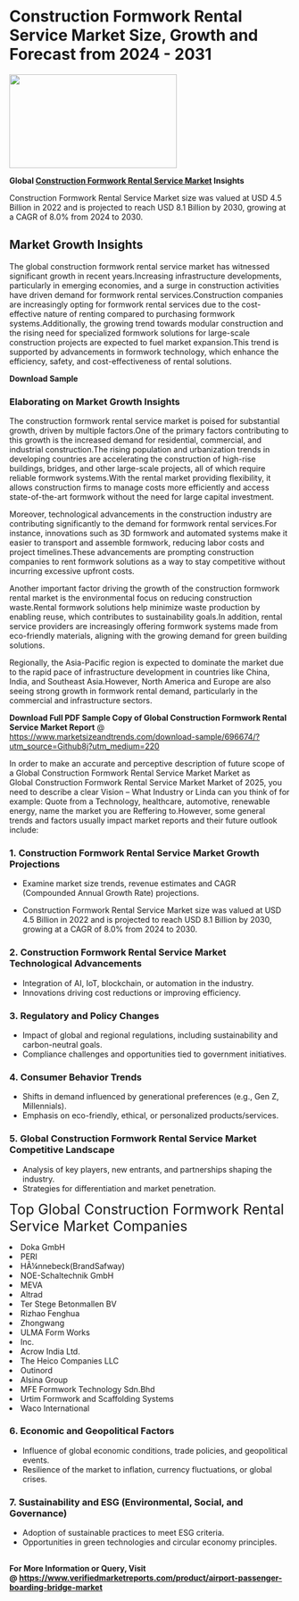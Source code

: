 <H1>Construction Formwork Rental Service Market Size, Growth and Forecast from 2024 - 2031</H1><img class="aligncenter size-medium wp-image-584254" src="https://thirdeyenews.in/wp-content/uploads/2024/09/Global-Market-Research-300x168.jpeg" alt="" width="300" height="168" /><p><strong>Global&nbsp;<a href="https://www.marketsizeandtrends.com/download-sample/696674/?utm_source=Github8j?utm_medium=220">Construction Formwork Rental Service Market</a> Insights</strong></p><p>Construction Formwork Rental Service Market size was valued at USD 4.5 Billion in 2022 and is projected to reach USD 8.1 Billion by 2030, growing at a CAGR of 8.0% from 2024 to 2030.</p><p><!DOCTYPE html> <html lang="en"> <head> <meta charset="UTF-8"> <meta name="viewport" content="width=device-width, initial-scale=1.0"> <title>Construction Formwork Rental Service Market Growth Insights</title> </head> <body> <h2>Market Growth Insights</h2> <p>The global construction formwork rental service market has witnessed significant growth in recent years.Increasing infrastructure developments, particularly in emerging economies, and a surge in construction activities have driven demand for formwork rental services.Construction companies are increasingly opting for formwork rental services due to the cost-effective nature of renting compared to purchasing formwork systems.Additionally, the growing trend towards modular construction and the rising need for specialized formwork solutions for large-scale construction projects are expected to fuel market expansion.This trend is supported by advancements in formwork technology, which enhance the efficiency, safety, and cost-effectiveness of rental solutions.</p> <p><strong>Download Sample</strong></p> <h3>Elaborating on Market Growth Insights</h3> <p>The construction formwork rental service market is poised for substantial growth, driven by multiple factors.One of the primary factors contributing to this growth is the increased demand for residential, commercial, and industrial construction.The rising population and urbanization trends in developing countries are accelerating the construction of high-rise buildings, bridges, and other large-scale projects, all of which require reliable formwork systems.With the rental market providing flexibility, it allows construction firms to manage costs more efficiently and access state-of-the-art formwork without the need for large capital investment.</p> <p>Moreover, technological advancements in the construction industry are contributing significantly to the demand for formwork rental services.For instance, innovations such as 3D formwork and automated systems make it easier to transport and assemble formwork, reducing labor costs and project timelines.These advancements are prompting construction companies to rent formwork solutions as a way to stay competitive without incurring excessive upfront costs.</p> <p>Another important factor driving the growth of the construction formwork rental market is the environmental focus on reducing construction waste.Rental formwork solutions help minimize waste production by enabling reuse, which contributes to sustainability goals.In addition, rental service providers are increasingly offering formwork systems made from eco-friendly materials, aligning with the growing demand for green building solutions.</p> <p>Regionally, the Asia-Pacific region is expected to dominate the market due to the rapid pace of infrastructure development in countries like China, India, and Southeast Asia.However, North America and Europe are also seeing strong growth in formwork rental demand, particularly in the commercial and infrastructure sectors.</p> <p><span class=""><strong>Download Full PDF Sample Copy of Global Construction Formwork Rental Service Market Report</strong> @ <a href="https://www.marketsizeandtrends.com/download-sample/696674/?utm_source=Github8j?utm_medium=220" target="_blank">https://www.marketsizeandtrends.com/download-sample/696674/?utm_source=Github8j?utm_medium=220</a></span></p><p>In order to make an accurate and perceptive description of future scope of a Global&nbsp;Construction Formwork Rental Service Market Market as Global&nbsp;Construction Formwork Rental Service Market Market of 2025, you need to describe a clear Vision &ndash; What Industry or Linda can you think of for example: Quote from a Technology, healthcare, automotive, renewable energy, name the market you are Reffering to.However, some general trends and factors usually impact market reports and their future outlook include:</p><h3>1.&nbsp;<strong>Construction Formwork Rental Service Market Growth Projections</strong></h3><ul><li>Examine market size trends, revenue estimates and CAGR (Compounded Annual Growth Rate) projections.</li><li><p>Construction Formwork Rental Service Market size was valued at USD 4.5 Billion in 2022 and is projected to reach USD 8.1 Billion by 2030, growing at a CAGR of 8.0% from 2024 to 2030.</p></li></ul><h3>2.&nbsp;<strong>Construction Formwork Rental Service Market Technological Advancements</strong></h3><ul><li>Integration of AI, IoT, blockchain, or automation in the industry.</li><li>Innovations driving cost reductions or improving efficiency.</li></ul><h3>3.&nbsp;<strong>Regulatory and Policy Changes</strong></h3><ul><li>Impact of global and regional regulations, including sustainability and carbon-neutral goals.</li><li>Compliance challenges and opportunities tied to government initiatives.</li></ul><h3>4.&nbsp;<strong>Consumer Behavior Trends</strong></h3><ul><li>Shifts in demand influenced by generational preferences (e.g., Gen Z, Millennials).</li><li>Emphasis on eco-friendly, ethical, or personalized products/services.</li></ul><h3>5.&nbsp;<strong>Global Construction Formwork Rental Service Market Competitive Landscape</strong></h3><ul><li>Analysis of key players, new entrants, and partnerships shaping the industry.</li><li>Strategies for differentiation and market penetration.</li></ul><p data-pm-slice="1 1 []"><span style="color: inherit; font-family: inherit; font-size: 25px;">Top Global Construction Formwork Rental Service Market Companies</span></p><div class="" data-test-id=""><p><li>Doka GmbH</li><li> PERI</li><li> HÃ¼nnebeck(BrandSafway)</li><li> NOE-Schaltechnik GmbH</li><li> MEVA</li><li> Altrad</li><li> Ter Stege Betonmallen BV</li><li> Rizhao Fenghua</li><li> Zhongwang</li><li> ULMA Form Works</li><li> Inc.</li><li> Acrow India Ltd.</li><li> The Heico Companies LLC</li><li> Outinord</li><li> Alsina Group</li><li> MFE Formwork Technology Sdn.Bhd</li><li> Urtim Formwork and Scaffolding Systems</li><li> Waco International</li></p></div><h3>6.&nbsp;<strong>Economic and Geopolitical Factors</strong></h3><ul><li>Influence of global economic conditions, trade policies, and geopolitical events.</li><li>Resilience of the market to inflation, currency fluctuations, or global crises.</li></ul><h3>7.&nbsp;<strong>Sustainability and ESG (Environmental, Social, and Governance)</strong></h3><ul><li>Adoption of sustainable practices to meet ESG criteria.</li><li>Opportunities in green technologies and circular economy principles.</li></ul><h2><strong style="font-size: 14px;">For More Information or Query, Visit @&nbsp;</strong><a style="background-color: #ffffff; font-size: 14px;" href="https://www.marketsizeandtrends.com/report/construction-formwork-rental-service-market/" target="_blank">https://www.verifiedmarketreports.com/product/airport-passenger-boarding-bridge-market</a></h2>